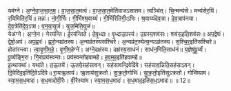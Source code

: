 

  
यम॑ग्ने। अ॒ग्ने॒वा॒ज॒सा॒त॒म॒। वा॒ज॒सा॒त॒मत्वं। वा॒ज॒सा॒त॒मेति॑वाजऽसातम। त्वञ्चि॑त्। चि॒न्मन्य॑से। मन्य॑सेर॒यिं। र॒यिमिति॑र॒यिं॥ तन्नः॑। नो॒गी॒र्भिः। गी॒र्भिश्श्र॒वाय्यं॑। गी॒र्भिरिति॑गीः॒ऽभिः। श्र॒वाय्यं॑देव॒त्रा। दे॒व॒त्राप॑नया। दे॒व॒त्रेति॑दे॒व॒ऽत्रा। प॒न॒या॒युजं॑। युज॒मिति॒युजं॑॥  
येअ॑ग्ने। अ॒ग्ने॒न। नेरय॑न्ति। ई॒रय॑न्तिते। ते॒वृ॒ध्दाः। वृ॒ध्दाउ॒ग्रस्य॑। उ॒ग्रस्य॒शव॑सः। शव॑स॒इति॒शव॑सः॥ अप॒द्वेषः॑। द्वेषो॒अप॑। अप॒ह्वरः॑। ह्वरो॒न्यव्र॑तस्य। अ॒न्यव्र॑तस्यसश्चिरे। अ॒न्यव्र॑त॒स्येत्य॒न्यऽव्र॑तस्य। स॒श्चि॒र॒इति॑सश्चिरे॥  
होता॑रन्त्वा। त्वा॒वृ॒णी॒म॒हे॒। वृ॒णी॒म॒हेग्ने॑। अग्ने॒दक्ष॑स्य। दक्ष॑स्य॒साध॑नं। साध॑न॒मिति॒साध॑नं॥ य॒ज्ञेषु॑पू॒र्व्यं। पू॒र्व्यङ्गि॒रा। गि॒राप्रय॑स्वन्तः। प्रय॑स्वन्तोहवामहे। ह॒व॒म॒ह॒इति॑हवामहे॥  
इ॒त्थायथा॑। यथा॑ते। त॒ऊ॒तये॑। ऊ॒तये॒सह॑सावन्। सह॑सावन्दि॒वेदि॑वे। सह॑साव॒न्निति॒सह॑साऽवन्। दि॒वेदि॑व॒इति॑दि॒वेऽदि॑वे॥ रा॒यऋ॒ताय॑। ऋ॒ताय॑सुक्रतो। सु॒क्र॒तो॒गोभिः॑। सु॒क्र॒तो॒इति॑सुऽक्रतो। गोभि॑ष्याम। स्या॒म॒स॒ध॒मादः॑। स॒ध॒मादो॑वी॒रैः। वी॒रैस्या॑म। स्या॒म॒स॒ध॒मादः॑। स॒ध॒माद॒इति॑स॒ध॒ऽमादः॑॥ ॥ 12॥  

